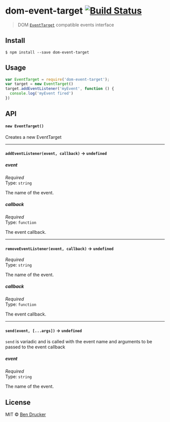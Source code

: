 # dom-event-target [![Build Status](https://travis-ci.org/bendrucker/dom-event-target.svg?branch=master)](https://travis-ci.org/bendrucker/dom-event-target)

> DOM [`EventTarget`](https://developer.mozilla.org/en-US/docs/Web/API/EventTarget) compatible events interface


## Install

```
$ npm install --save dom-event-target
```


## Usage

```js
var EventTarget = require('dom-event-target');
var target = new EventTarget()
target.addEventListener('myEvent', function () {
  console.log('myEvent fired')
})
```

## API

#### `new EventTarget()`

Creates a new EventTarget

---

#### `addEventListener(event, callback)` -> `undefined`

##### event

*Required*  
Type: `string`

The name of the event.

##### callback

*Required*  
Type: `function`

The event callback.

---

#### `removeEventListener(event, callback)` -> `undefined`

*Required*  
Type: `string`

The name of the event.

##### callback

*Required*  
Type: `function`

The event callback.

---

#### `send(event, [...args])` -> `undefined`

`send` is variadic and is called with the event name and arguments to be passed to the event callback

##### event

*Required*  
Type: `string`

The name of the event.

## License

MIT © [Ben Drucker](http://bendrucker.me)
